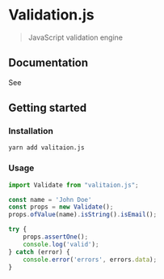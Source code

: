 # Validation.js

> JavaScript validation engine

## Documentation

See

## Getting started

### Installation

```shell
yarn add valitaion.js
```

### Usage

```js
import Validate from "valitaion.js";

const name = 'John Doe'
const props = new Validate();
props.ofValue(name).isString().isEmail();

try {
    props.assertOne();
    console.log('valid');
} catch (error) {
    console.error('errors', errors.data);
}
```
